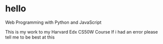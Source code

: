 # hello
Web Programming with Python and JavaScript

This is my work to my Harvard Edx CS50W Course
If i had an error please tell me to be best at this
